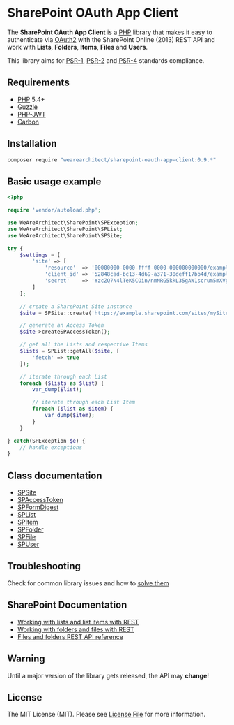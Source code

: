 # SharePoint OAuth App Client
The **SharePoint OAuth App Client** is a [PHP](http://www.php.net) library that makes it easy to authenticate via [OAuth2](http://oauth.net/2/) with the SharePoint Online (2013) REST API and work with **Lists**, **Folders**, **Items**, **Files** and **Users**.

This library aims for [PSR-1][], [PSR-2][] and [PSR-4][] standards compliance.

[PSR-1]: https://github.com/php-fig/fig-standards/blob/master/accepted/PSR-1-basic-coding-standard.md
[PSR-2]: https://github.com/php-fig/fig-standards/blob/master/accepted/PSR-2-coding-style-guide.md
[PSR-4]: https://github.com/php-fig/fig-standards/blob/master/accepted/PSR-4-autoloader.md

## Requirements
* [PHP](http://www.php.net) 5.4+
* [Guzzle](https://packagist.org/packages/guzzlehttp/guzzle)
* [PHP-JWT](https://packagist.org/packages/firebase/php-jwt)
* [Carbon](https://packagist.org/packages/nesbot/carbon)

## Installation
``` bash
composer require "wearearchitect/sharepoint-oauth-app-client:0.9.*"
```

## Basic usage example
```php
<?php

require 'vendor/autoload.php';

use WeAreArchitect\SharePoint\SPException;
use WeAreArchitect\SharePoint\SPList;
use WeAreArchitect\SharePoint\SPSite;

try {
	$settings = [
		'site' => [
			'resource'  => '00000000-0000-ffff-0000-000000000000/example.sharepoint.com@09g7c3b0-f0d4-416d-39a7-09671ab91f64',
			'client_id' => '52848cad-bc13-4d69-a371-30deff17bb4d/example.com@09g7c3b0-f0d4-416d-39a7-09671ab91f64',
			'secret'    => 'YzcZQ7N4lTeK5COin/nmNRG5kkL35gAW1scrum5mXVgE='
		]
	];

	// create a SharePoint Site instance
	$site = SPSite::create('https://example.sharepoint.com/sites/mySite/', $settings);

	// generate an Access Token
	$site->createSPAccessToken();

	// get all the Lists and respective Items 
	$lists = SPList::getAll($site, [
		'fetch' => true
	]);

	// iterate through each List
	foreach ($lists as $list) {
		var_dump($list);

		// iterate through each List Item
		foreach ($list as $item) {
			var_dump($item);
		}
	}

} catch(SPException $e) {
	// handle exceptions
}
```

## Class documentation
- [SPSite](docs/SPSite.md)
- [SPAccessToken](docs/SPAccessToken.md)
- [SPFormDigest](docs/SPFormDigest.md)
- [SPList](docs/SPList.md)
- [SPItem](docs/SPItem.md)
- [SPFolder](docs/SPFolder.md)
- [SPFile](docs/SPFile.md)
- [SPUser](docs/SPUser.md)

## Troubleshooting
Check for common library issues and how to [solve them](docs/Troubleshooting.md)

## SharePoint Documentation
- [Working with lists and list items with REST](https://msdn.microsoft.com/en-us/library/office/dn292552%28v=office.15%29.aspx)
- [Working with folders and files with REST](https://msdn.microsoft.com/en-us/library/office/dn292553%28v=office.15%29.aspx)
- [Files and folders REST API reference](https://msdn.microsoft.com/en-us/library/office/dn450841%28v=office.15%29.aspx)

## Warning
Until a major version of the library gets released, the API may **change**!

## License
The MIT License (MIT). Please see [License File](LICENSE.md) for more information.
